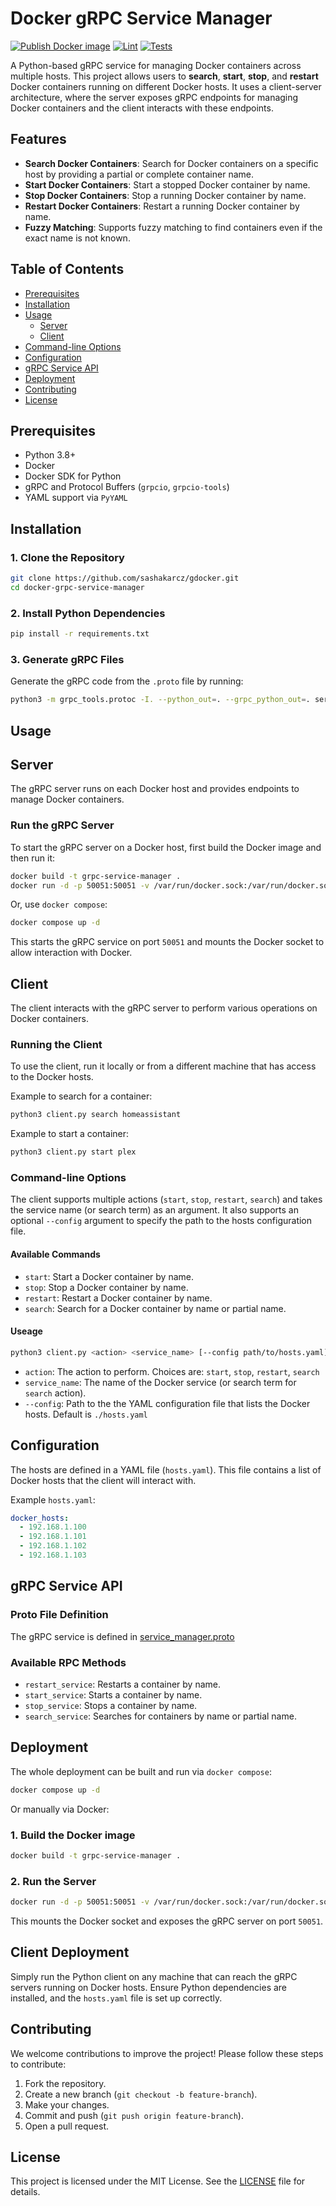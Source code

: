 # Docker gRPC Service Manager
[![Publish Docker image](https://github.com/sashakarcz/gdocker/actions/workflows/docker-image.yml/badge.svg)](https://github.com/sashakarcz/gdocker/actions/workflows/docker-image.yml)
[![Lint](https://github.com/sashakarcz/gdocker/actions/workflows/pylint.yml/badge.svg)](https://github.com/sashakarcz/gdocker/actions/workflows/pylint.yml)
[![Tests](https://github.com/sashakarcz/gdocker/actions/workflows/pytests.yml/badge.svg)](https://github.com/sashakarcz/gdocker/actions/workflows/pytests.yml)


A Python-based gRPC service for managing Docker containers across multiple hosts. This project allows users to **search**, **start**, **stop**, and **restart** Docker containers running on different Docker hosts. It uses a client-server architecture, where the server exposes gRPC endpoints for managing Docker containers and the client interacts with these endpoints.

## Features

- **Search Docker Containers**: Search for Docker containers on a specific host by providing a partial or complete container name.
- **Start Docker Containers**: Start a stopped Docker container by name.
- **Stop Docker Containers**: Stop a running Docker container by name.
- **Restart Docker Containers**: Restart a running Docker container by name.
- **Fuzzy Matching**: Supports fuzzy matching to find containers even if the exact name is not known.

## Table of Contents

- [Prerequisites](#prerequisites)
- [Installation](#installation)
- [Usage](#usage)
  - [Server](#server)
  - [Client](#client)
- [Command-line Options](#command-line-options)
- [Configuration](#configuration)
- [gRPC Service API](#grpc-service-api)
- [Deployment](#deployment)
- [Contributing](#contributing)
- [License](#license)

## Prerequisites

- Python 3.8+
- Docker
- Docker SDK for Python
- gRPC and Protocol Buffers (`grpcio`, `grpcio-tools`)
- YAML support via `PyYAML`

## Installation

### 1. Clone the Repository

```bash
git clone https://github.com/sashakarcz/gdocker.git
cd docker-grpc-service-manager
```

### 2. Install Python Dependencies

```bash
pip install -r requirements.txt
```

### 3. Generate gRPC Files

Generate the gRPC code from the `.proto` file by running:

```bash
python3 -m grpc_tools.protoc -I. --python_out=. --grpc_python_out=. service_manager.proto
```

## Usage

## Server

The gRPC server runs on each Docker host and provides endpoints to manage Docker containers.

### Run the gRPC Server

To start the gRPC server on a Docker host, first build the Docker image and then run it:

```bash
docker build -t grpc-service-manager .
docker run -d -p 50051:50051 -v /var/run/docker.sock:/var/run/docker.sock --name grpc_service_manager grpc-service-manager
```

Or, use `docker compose`:

```bash
docker compose up -d
```

This starts the gRPC service on port `50051` and mounts the Docker socket to allow interaction with Docker.

## Client

The client interacts with the gRPC server to perform various operations on Docker containers.

### Running the Client

To use the client, run it locally or from a different machine that has access to the Docker hosts.

Example to search for a container:

```bash
python3 client.py search homeassistant
```

Example to start a container:

```bash
python3 client.py start plex
```

### Command-line Options

The client supports multiple actions (`start`, `stop`, `restart`, `search`) and takes the service name (or search term) as an argument. It also supports an optional `--config` argument to specify the path to the hosts configuration file.

#### Available Commands

- `start`:  Start a Docker container by name.
- `stop`:  Stop a Docker container by name.
- `restart`:  Restart a Docker container by name.
- `search`: Search for a Docker container by name or partial name.

#### Useage

```bash
python3 client.py <action> <service_name> [--config path/to/hosts.yaml]
```

- `action`: The action to perform. Choices are: `start`, `stop`, `restart`, `search`
- `service_name`: The name of the Docker service (or search term for `search` action).
- `--config`: Path to the the YAML configuration file that lists the Docker hosts. Default is `./hosts.yaml`

## Configuration

The hosts are defined in a YAML file (`hosts.yaml`). This file contains a list of Docker hosts that the client will interact with.

Example `hosts.yaml`:

```yaml
docker_hosts:
  - 192.168.1.100
  - 192.168.1.101
  - 192.168.1.102
  - 192.168.1.103
```

## gRPC Service API

### Proto File Definition

The gRPC service is defined in [service_manager.proto](service_manager.proto)

### Available RPC Methods

- `restart_service`: Restarts a container by name.
- `start_service`: Starts a container by name.
- `stop_service`: Stops a container by name.
- `search_service`: Searches for containers by name or partial name.

## Deployment

The whole deployment can be built and run via `docker compose`:

```bash
docker compose up -d
```

Or manually via Docker:

### 1. Build the Docker image

```bash
docker build -t grpc-service-manager .
```

### 2. Run the Server

```bash
docker run -d -p 50051:50051 -v /var/run/docker.sock:/var/run/docker.sock --name grpc_service_manager grpc-service-manager
```

This mounts the Docker socket and exposes the gRPC server on port `50051`.

## Client Deployment

Simply run the Python client on any machine that can reach the gRPC servers running on Docker hosts. Ensure Python dependencies are installed, and the `hosts.yaml` file is set up correctly.

## Contributing

We welcome contributions to improve the project! Please follow these steps to contribute:

1. Fork the repository.
2. Create a new branch (`git checkout -b feature-branch`).
3. Make your changes.
4. Commit and push (`git push origin feature-branch`).
5. Open a pull request.

## License
This project is licensed under the MIT License. See the [LICENSE](LICENSE) file for details.
